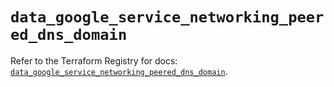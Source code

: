 # `data_google_service_networking_peered_dns_domain`

Refer to the Terraform Registry for docs: [`data_google_service_networking_peered_dns_domain`](https://registry.terraform.io/providers/hashicorp/google/4.85.0/docs/data-sources/service_networking_peered_dns_domain).

